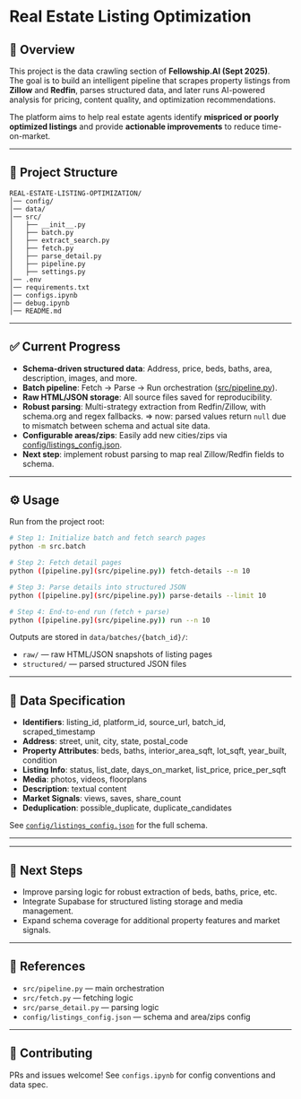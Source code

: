 # Real Estate Listing Optimization

## 📌 Overview
This project is the data crawling section of **Fellowship.AI (Sept 2025)**.  
The goal is to build an intelligent pipeline that scrapes property listings from **Zillow** and **Redfin**, parses structured data, and later runs AI-powered analysis for pricing, content quality, and optimization recommendations.  

The platform aims to help real estate agents identify **mispriced or poorly optimized listings** and provide **actionable improvements** to reduce time-on-market.

---


## 📂 Project Structure
```
REAL-ESTATE-LISTING-OPTIMIZATION/
│── config/
│── data/
│── src/
│   ├── __init__.py
│   ├── batch.py
│   ├── extract_search.py
│   ├── fetch.py
│   ├── parse_detail.py
│   ├── pipeline.py
│   ├── settings.py
│── .env
│── requirements.txt
│── configs.ipynb
│── debug.ipynb
│── README.md
```

---

## ✅ Current Progress

- **Schema-driven structured data**: Address, price, beds, baths, area, description, images, and more.
- **Batch pipeline**: Fetch → Parse → Run orchestration ([src/pipeline.py](src/pipeline.py)).
- **Raw HTML/JSON storage**: All source files saved for reproducibility.
- **Robust parsing**: Multi-strategy extraction from Redfin/Zillow, with schema.org and regex fallbacks. => now: parsed values return `null` due to mismatch between schema and actual site data.  
- **Configurable areas/zips**: Easily add new cities/zips via [config/listings_config.json](config/listings_config.json).
- **Next step**: implement robust parsing to map real Zillow/Redfin fields to schema.


---

## ⚙️ Usage
Run from the project root:

```bash
# Step 1: Initialize batch and fetch search pages
python -m src.batch

# Step 2: Fetch detail pages
python ([pipeline.py](src/pipeline.py)) fetch-details --n 10

# Step 3: Parse details into structured JSON
python ([pipeline.py](src/pipeline.py)) parse-details --limit 10

# Step 4: End-to-end run (fetch + parse)
python ([pipeline.py](src/pipeline.py)) run --n 10
```

Outputs are stored in `data/batches/{batch_id}/`:

- `raw/` — raw HTML/JSON snapshots of listing pages
- `structured/` — parsed structured JSON files

---

## 📑 Data Specification

- **Identifiers**: listing_id, platform_id, source_url, batch_id, scraped_timestamp
- **Address**: street, unit, city, state, postal_code
- **Property Attributes**: beds, baths, interior_area_sqft, lot_sqft, year_built, condition
- **Listing Info**: status, list_date, days_on_market, list_price, price_per_sqft
- **Media**: photos, videos, floorplans
- **Description**: textual content
- **Market Signals**: views, saves, share_count
- **Deduplication**: possible_duplicate, duplicate_candidates

See [`config/listings_config.json`](config/listings_config.json) for the full schema.

---
---

## 🚀 Next Steps

- Improve parsing logic for robust extraction of beds, baths, price, etc.
- Integrate Supabase for structured listing storage and media management.
- Expand schema coverage for additional property features and market signals.

---

## 📝 References

- `src/pipeline.py` — main orchestration
- `src/fetch.py` — fetching logic
- `src/parse_detail.py` — parsing logic
- `config/listings_config.json` — schema and area/zips config

---

## 🤝 Contributing

PRs and issues welcome! See `configs.ipynb` for config conventions and data spec.